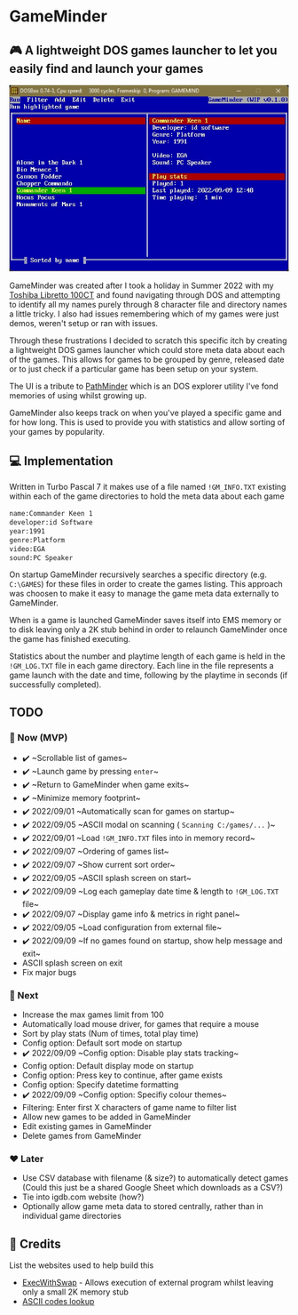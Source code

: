 # GameMinder
## :video_game: A lightweight DOS games launcher to let you easily find and launch your games

[![GameMinder UI](GameMinder_v0-1-0.jpg)]([http://google.com.au/](https://www.youtube.com/playlist?list=PL10dNdIzl6W1UniVHwAFTED-wT_Ckrucw))

GameMinder was created after I took a holiday in Summer 2022 with my [Toshiba Libretto 100CT](https://www.strifestreams.com/search/libretto) and found navigating through DOS and attempting to identify all my names purely through 8 character file and directory names a little tricky. I also had issues remembering which of my games were just demos, weren't setup or ran with issues.

Through these frustrations I decided to scratch this specific itch by creating a lightweight DOS games launcher which could store meta data about each of the games. This allows for games to be grouped by genre, released date or to just check if a particular game has been setup on your system.

The UI is a tribute to [PathMinder](https://en.wikipedia.org/wiki/PathMinder) which is an DOS explorer utility I've fond memories of using whilst growing up.

GameMinder also keeps track on when you've played a specific game and for how long. This is used to provide you with statistics and allow sorting of your games by popularity.

## :computer: Implementation
Written in Turbo Pascal 7 it makes use of a file named `!GM_INFO.TXT` existing within each of the game directories to hold the meta data about each game

```
name:Commander Keen 1
developer:id Software
year:1991
genre:Platform
video:EGA
sound:PC Speaker
```

On startup GameMinder recursively searches a specific directory (e.g. `C:\GAMES`) for these files in order to create the games listing. This approach was choosen to make it easy to manage the game meta data externally to GameMinder.

When is a game is launched GameMinder saves itself into EMS memory or to disk leaving only a 2K stub behind in order to relaunch GameMinder once the game has finished executing.

Statistics about the number and playtime length of each game is held in the `!GM_LOG.TXT` file in each game directory. Each line in the file represents a game launch with the date and time, following by the playtime in seconds (if successfully completed).

## TODO 
### :green_heart: Now (MVP)
* ✔️ ~Scrollable list of games~ 
* ✔️ ~Launch game by pressing `enter`~
* ✔️ ~Return to GameMinder when game exits~
* ✔️ ~Minimize memory footprint~ 
* ✔️ 2022/09/01 ~Automatically scan for games on startup~ 
* ✔️ 2022/09/05 ~ASCII modal on scanning ( `Scanning C:/games/...` )~
* ✔️ 2022/09/01 ~Load `!GM_INFO.TXT` files into in memory record~
* ✔️ 2022/09/07 ~Ordering of games list~
* ✔️ 2022/09/07 ~Show current sort order~
* ✔️ 2022/09/05 ~ASCII splash screen on start~
* ✔️ 2022/09/09 ~Log each gameplay date time & length to `!GM_LOG.TXT` file~
* ✔️ 2022/09/07 ~Display game info & metrics in right panel~
* ✔️ 2022/09/05 ~Load configuration from external file~
* ✔️ 2022/09/09 ~If no games found on startup, show help message and exit~
* ASCII splash screen on exit
* Fix major bugs

### :blue_heart: Next
* Increase the max games limit from 100
* Automatically load mouse driver, for games that require a mouse
* Sort by play stats (Num of times, total play time)
* Config option: Default sort mode on startup
* ✔️ 2022/09/09 ~Config option: Disable play stats tracking~
* Config option: Default display mode on startup
* Config option: Press key to continue, after game exists
* Config option: Specify datetime formatting
* ✔️ 2022/09/09 ~Config option: Specifiy colour themes~
* Filtering: Enter first X characters of game name to filter list
* Allow new games to be added in GameMinder
* Edit existing games in GameMinder
* Delete games from GameMinder

### :heart: Later
* Use CSV database with filename (& size?) to automatically detect games (Could this just be a shared Google Sheet which downloads as a CSV?)
* Tie into igdb.com website (how?)
* Optionally allow game meta data to stored centrally, rather than in individual game directories

## :clap: Credits
List the websites used to help build this
* [ExecWithSwap](https://www.pcorner.com/list/PASCAL/EXECSW13.ZIP/INFO/) - Allows execution of external program whilst leaving only a small 2K memory stub
* [ASCII codes lookup](https://www.ascii-codes.com/)
